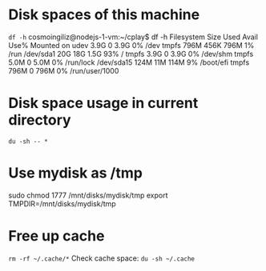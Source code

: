 # Disk spaces of this machine
`df -h`
cosmoingiliz@nodejs-1-vm:~/cplay$ df -h
Filesystem      Size  Used Avail Use% Mounted on
udev            3.9G     0  3.9G   0% /dev
tmpfs           796M  456K  796M   1% /run
/dev/sda1        20G   18G  1.5G  93% /
tmpfs           3.9G     0  3.9G   0% /dev/shm 
tmpfs           5.0M     0  5.0M   0% /run/lock
/dev/sda15      124M   11M  114M   9% /boot/efi
tmpfs           796M     0  796M   0% /run/user/1000


# Disk space usage in current directory
`du -sh -- *`


# Use mydisk as /tmp 

sudo chmod 1777 /mnt/disks/mydisk/tmp
export TMPDIR=/mnt/disks/mydisk/tmp

# Free up cache
`rm -rf ~/.cache/*`
Check cache space: `du -sh ~/.cache`